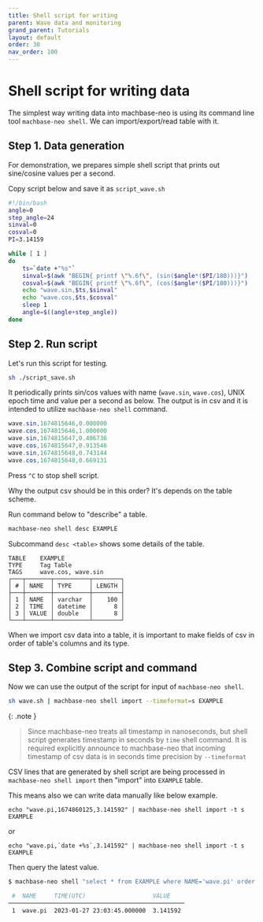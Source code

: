 ```yaml
---
title: Shell script for writing
parent: Wave data and monitoring
grand_parent: Tutorials
layout: default
order: 30
nav_order: 100
---
```


# Shell script for writing data

The simplest way writing data into machbase-neo is using its command line tool `machbase-neo shell`.
We can import/export/read table with it.

## Step 1. Data generation

For demonstration, we prepares simple shell script that prints out sine/cosine values per a second.

Copy script below and save it as `script_wave.sh`

```sh
#!/bin/bash
angle=0
step_angle=24
sinval=0
cosval=0
PI=3.14159

while [ 1 ]
do
    ts=`date +"%s"`
    sinval=$(awk "BEGIN{ printf \"%.6f\", (sin($angle*($PI/180)))}")
    cosval=$(awk "BEGIN{ printf \"%.6f\", (cos($angle*($PI/180)))}")
    echo "wave.sin,$ts,$sinval"
    echo "wave.cos,$ts,$cosval"
    sleep 1
    angle=$((angle+step_angle))
done
```

## Step 2. Run script 

Let's run this script for testing.

```sh
sh ./script_save.sh
```

It periodically prints sin/cos values with name (`wave.sin`, `wave.cos`), UNIX epoch time and value per a second as below.
The output is in csv and it is intended to utilize `machbase-neo shell` command.

```cs
wave.sin,1674815646,0.000000
wave.cos,1674815646,1.000000
wave.sin,1674815647,0.406736
wave.cos,1674815647,0.913546
wave.sin,1674815648,0.743144
wave.cos,1674815648,0.669131
```

Press `^C` to stop shell script.

Why the output csv should be in this order? It's depends on the table scheme.

Run command below to "describe" a table.

```sh
machbase-neo shell desc EXAMPLE
```

Subcommand `desc <table>` shows some details of the table.

```
TABLE    EXAMPLE
TYPE     Tag Table
TAGS     wave.cos, wave.sin
┌───┬───────┬──────────┬────────┐
│ # │ NAME  │ TYPE     │ LENGTH │
├───┼───────┼──────────┼────────┤
│ 1 │ NAME  │ varchar  │    100 │
│ 2 │ TIME  │ datetime │      8 │
│ 3 │ VALUE │ double   │      8 │
└───┴───────┴──────────┴────────┘
```

When we import csv data into a table, it is important to make fields of csv in order of table's columns and its type.

## Step 3. Combine script and command

Now we can use the output of the script for input of `machbase-neo shell`.

```sh
sh wave.sh | machbase-neo shell import --timeformat=s EXAMPLE
```

{: .note }
> Since machbase-neo treats all timestamp in nanoseconds,
> but shell script generates timestamp in seconds by `time` shell command.
> It is required explicitly announce to machbase-neo 
> that incoming timestamp of csv data
> is in seconds time precision by `--timeformat`

CSV lines that are generated by shell script are being processed in `machbase-neo shell import` then "import" into `EXAMPLE` table.

This means also we can write data manually like below example.

```
echo "wave.pi,1674860125,3.141592" | machbase-neo shell import -t s EXAMPLE
```

or

```
echo "wave.pi,`date +%s`,3.141592" | machbase-neo shell import -t s EXAMPLE
```

Then query the latest value.

```sh
$ machbase-neo shell "select * from EXAMPLE where NAME='wave.pi' order by time desc limit 1"

 #  NAME     TIME(UTC)                   VALUE
──────────────────────────────────────────────────
 1  wave.pi  2023-01-27 23:03:45.000000  3.141592

 ```